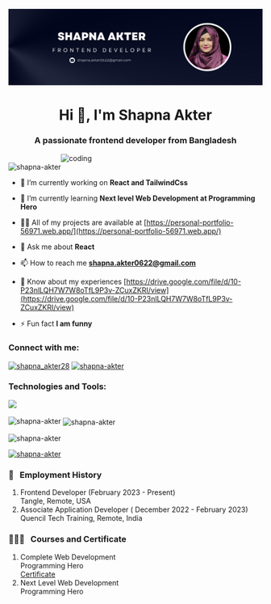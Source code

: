 ![logo](https://github.com/shapna-akter/shapna-akter/blob/main/GitHub%20Banner.png)
<h1 align="center">Hi 👋, I'm Shapna Akter</h1>
<h3 align="center">A passionate frontend developer from Bangladesh</h3>

<img align="right" alt="coding" width="400" src="https://i.pinimg.com/originals/e7/26/c7/e726c74ac081eed50feee1433d12c998.gif">

<p align="left"> <img src="https://komarev.com/ghpvc/?username=shapna-akter&label=Profile%20views&color=0e75b6&style=flat" alt="shapna-akter" /> </p>

- 🔭 I’m currently working on **React and TailwindCss**

- 🌱 I’m currently learning **Next level Web Development at Programming Hero**

- 👨‍💻 All of my projects are available at [https://personal-portfolio-56971.web.app/](https://personal-portfolio-56971.web.app/)

- 💬 Ask me about **React**

- 📫 How to reach me **shapna.akter0622@gmail.com**

- 📄 Know about my experiences [https://drive.google.com/file/d/10-P23nlLQH7W7W8oTfL9P3v-ZCuxZKRI/view](https://drive.google.com/file/d/10-P23nlLQH7W7W8oTfL9P3v-ZCuxZKRI/view)

- ⚡ Fun fact **I am funny**

<h3 align="left">Connect with me:</h3>
<p align="left">
<a href="https://twitter.com/shapna_akter28" target="blank"><img align="center" src="https://raw.githubusercontent.com/rahuldkjain/github-profile-readme-generator/master/src/images/icons/Social/twitter.svg" alt="shapna_akter28" height="30" width="40" /></a>
<a href="https://linkedin.com/in/shapna-akter" target="blank"><img align="center" src="https://raw.githubusercontent.com/rahuldkjain/github-profile-readme-generator/master/src/images/icons/Social/linked-in-alt.svg" alt="shapna-akter" height="30" width="40" /></a>
</p>

<h3 align="left">Technologies and Tools:</h3>
<p>
  <a href="https://skillicons.dev">
    <img src="https://skillicons.dev/icons?i=bootstrap,css,express,figma,firebase,git,github,html,js,mongodb,netlify,nextjs,nodejs,postman,react,redux,tailwind,ts,vercel,vscode" />
  </a>
</p>

<p><img align="left" src="https://github-readme-stats.vercel.app/api/top-langs?username=shapna-akter&show_icons=true&locale=en&layout=compact" alt="shapna-akter" /></p>

<p>&nbsp;<img align="center" src="https://github-readme-stats.vercel.app/api?username=shapna-akter&show_icons=true&locale=en" alt="shapna-akter" /></p>

<p><img align="center" src="https://github-readme-streak-stats.herokuapp.com/?user=shapna-akter&" alt="shapna-akter" /></p>

<p align="left"> <a href="https://github.com/ryo-ma/github-profile-trophy"><img src="https://github-profile-trophy.vercel.app/?username=shapna-akter" alt="shapna-akter" /></a> </p>

### 💼 &nbsp; Employment History
1. Frontend Developer (February 2023 - Present)  
Tangle, Remote, USA
2. Associate Application Developer ( December 2022 - February 2023)  
Quencil Tech Training, Remote, India

### 👨🏻‍🎓 &nbsp; Courses and Certificate

1. Complete Web Development  
   Programming Hero  
   [Certificate](https://drive.google.com/file/d/1MeAoH-zblZuBzBOSLQ0c25G6hPH-HwA3/view?usp=sharing)
3. Next Level Web Development  
   Programming Hero
